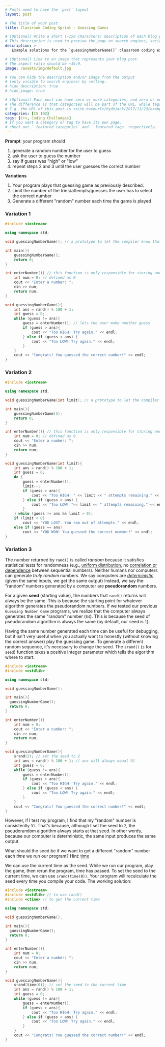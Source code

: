 ```yaml
---
# Posts need to have the `post` layout
layout: post

# The title of your post
title: Classroom Coding Sprint - Guessing Games

# (Optional) Write a short (~150 characters) description of each blog post.
# This description is used to preview the page on search engines, social media, etc.
description: >
   Example solutions for the `guessingNumberGame()` classroom coding exercises

# (Optional) Link to an image that represents your blog post.
# The aspect ratio should be ~16:9.
image: /assets/img/default.jpg

# You can hide the description and/or image from the output
# (only visible to search engines) by setting:
# hide_description: true
# hide_image: true

# (Optional) Each post can have zero or more categories, and zero or more tags.
# The difference is that categories will be part of the URL, while tags will not.
# E.g. the URL of this post is <site.baseurl>/hydejack/2017/11/23/example-content/
categories: [CS 102]
tags: [C++, Coding Challenges]
# If you want a category or tag to have its own page,
# check out `_featured_categories` and `_featured_tags` respectively.
---
```


**Prompt**: your program should 
1. generate a random number for the user to guess
2. ask the user to guess the number
3. say if guess was "high" or "low"
4. repeat steps 2 and 3 until the user guesses the correct number

**Variations**
1. Your program plays that guessing game as previously described.
2. Limit the number of the tries/attempts/guesses the user has to select the correct number
3. Generate a different "random" number each time the game is played

### Variation 1

```cpp
#include <iostream>

using namespace std;

void guessingNumberGame(); // a prototype to let the compiler know that this function exists

int main(){
    guessingNumberGame();
    return 0;
}

int enterNumber(){ // this function is only responsible for storing and returning the value of cin
    int num = 0; // defined as 0
    cout << "Enter a number: ";
    cin >> num;
    return num;
}

void guessingNumberGame(){
    int ans = rand() % 100 + 1;
    int guess = 0;
    while (guess != ans){
        guess = enterNumber(); // lets the user make another guess
        if (guess > ans){
            cout << "Too HIGH! Try again." << endl;
        } else if (guess < ans) {
            cout << "Too LOW! Try again." << endl;
        }
    }
    cout << "Congrats! You guessed the correct number!" << endl;
}
```

### Variation 2

```cpp
#include <iostream>

using namespace std;

void guessingNumberGame(int limit); // a prototype to let the compiler know that this function exists

int main(){
    guessingNumberGame(5);
    return 0;
}

int enterNumber(){ // this function is only responsible for storing and returning the value of cin
    int num = 0; // defined as 0
    cout << "Enter a number: ";
    cin >> num;
    return num;
}

void guessingNumberGame(int limit){
    int ans = rand() % 100 + 1;
    int guess = 0;
    do {
        guess = enterNumber();
        limit--;
        if (guess > ans){
            cout << "Too HIGH! " << limit << " attempts remaining." << endl;
        } else if (guess < ans) {
            cout << "Too LOW! "<< limit << " attempts remaining." << endl;
        }        
    } while (guess != ans && limit > 0);
    if (limit < 0)
        cout << "YOU LOST. You ran out of attempts." << endl;
    else if (guess == ans)
        cout << "YOU WON! You guessed the correct number!" << endl;
}
```

### Variation 3

The number returned by `rand()` is called *random* because it satisfies 
statistical tests for randomness (e.g., [uniform distribution](https://en.wikipedia.org/wiki/Uniform_distribution_(continuous)), no [correlation or dependence](https://en.wikipedia.org/wiki/Correlation_and_dependence) between sequential numbers). 
Neither humans nor computers can generate *truly random* numbers. We say computers are [*deterministic*](https://en.wikipedia.org/wiki/Deterministic_algorithm) (given the same inputs, we get the same output) Instead, we say the "random" numbers generated by a computer are **pseudorandom** numbers.

For a given **seed** (starting value), the numbers that `rand()` returns will always be the same. This is because the starting point for whatever algorithm generates the pseudorandom numbers.
If we tested our previous `Guessing Number Game` programs, we realize that the computer always generates the same "random" number (`84`). This is because the seed of pseudorandom algorithm is always the same (by default, our seed is `1`).

Having the same number generated each time can be useful for debugging, but it isn't very useful when you actually want to honestly (without knowing the correct answer) play the guessing game. To generate a different random sequence, it's necessary to change the seed. The `srand()` (`s` for `seed`) function takes a positive integer parameter which tells the algorithm where to start.

```cpp
#include <iostream>
#include <cstdlib>

using namespace std;

void guessingNumberGame();

int main(){
  guessingNumberGame();
  return 0;
}

int enterNumber(){
    int num = 0;
    cout << "Enter a number: ";
    cin >> num;
    return num;
}

void guessingNumberGame(){
    srand(2); // set the seed to 2
    int ans = rand() % 100 + 1; // ans will always equal 91
    int guess = 0;
    while (guess != ans){
        guess = enterNumber();
        if (guess > ans){
            cout << "Too HIGH! Try again." << endl;
        } else if (guess < ans) {
            cout << "Too LOW! Try again." << endl;
        }
    }
    cout << "Congrats! You guessed the correct number!" << endl;
}
```

However, if I test my program, I find that my "random" number is consistently `91`. That's because, although I set the seed to `2`, the pseudorandom algorithm always starts at that seed. In other words, because our computer is deterministic, the same input produces the same output. 

What should the seed be if we want to get a different "random" number each *time* we run our program? Hint: [time](https://en.wikipedia.org/wiki/Time)

We can use the current time as the seed. While we run our program, play the game, then rerun the program, time has passed. To set the seed to the current time, we can use `srand(time(0))`. Your program will recalculate the seed every time you compile your code. The working solution:

```cpp
#include <iostream>
#include <cstdlib> // to use rand()
#include <ctime> // to get the current time

using namespace std;

void guessingNumberGame();

int main(){
  guessingNumberGame();
  return 0;
}

int enterNumber(){
    int num = 0;
    cout << "Enter a number: ";
    cin >> num;
    return num;
}

void guessingNumberGame(){
    srand(time(0)); // set the seed to the current time
    int ans = rand() % 100 + 1;
    int guess = 0;
    while (guess != ans){
        guess = enterNumber();
        if (guess > ans){
            cout << "Too HIGH! Try again." << endl;
        } else if (guess < ans) {
            cout << "Too LOW! Try again." << endl;
        }
    }
    cout << "Congrats! You guessed the correct number!" << endl;
}
```

 
